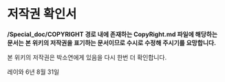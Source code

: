 # 저작권 확인서
**/Special_doc/COPYRIGHT 경로 내에 존재하는 CopyRight.md 파일에 해당하는 문서는 본 위키의 저작권을 표기하는 문서이므로 수시로 수정해 주시기를 요망합니다.**

본 위키의 저작권은 박소연에게 있음을 다시 한번 더 확인합니다.

레이와 6년 8월 31일 
